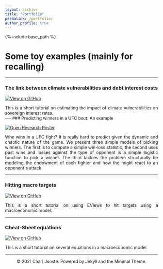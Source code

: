 ```yaml
---
layout: archive
title: "Portfolio"
permalink: /portfolio/
author_profile: true
---
```


{% include base_path %}

# Some toy examples (mainly for recalling)
---

### The link between climate vulnerabilities and debt interest costs

[![View on GitHub](https://img.shields.io/badge/GitHub-View_on_GitHub-blue?logo=GitHub)](htmls/InterestandVuln.html)

<div style="text-align: justify">This is a short tutorial on estimating the impact of climate vulnerabilities on sovereign interest rates.</div>
<!---
<br>
<center><img src="images/breast-cancer.png"/></center>
<br>
-->
---
### Predicting winners in a UFC bout: An example

[![Open Research Poster](https://img.shields.io/badge/PDF-Open_Research_Poster-blue?logo=adobe-acrobat-reader&logoColor=white)](pdfs/MMAStats.pdf)

<div style="text-align: justify">Who wins in a UFC fight? It is really hard to predict given the dynamic and chaotic nature of the game. We present three simple models of picking winners. The first is to compute a simple win-loss statistic; the second uses past wins and losses against the type of opponent is a simple logistic function to pick a winner. The third tackles the problem structurally be modeling the endowment of each fighter and how the might react to an opponent's attack.</div>

<!---
<br>
<center><img src="images/bac2018.JPG"/></center>
<br>
-->
---

### Hitting macro targets

[![View on GitHub](https://img.shields.io/badge/GitHub-View_on_GitHub-blue?logo=GitHub)](htmls/Simulation.html)

<div style="text-align: justify">This is a short tutorial on using EViews to hit targets using a macroeconomic model.</div>

---

### Cheat-Sheet equations

[![View on GitHub](https://img.shields.io/badge/GitHub-View_on_GitHub-blue?logo=GitHub)](htmls/CheatSheet.html)

<div style="text-align: justify">This is a short tutorial on several equations in a macroeconomic model.</div>

---

<center>© 2021 Charl Jooste. Powered by Jekyll and the Minimal Theme.</center>
